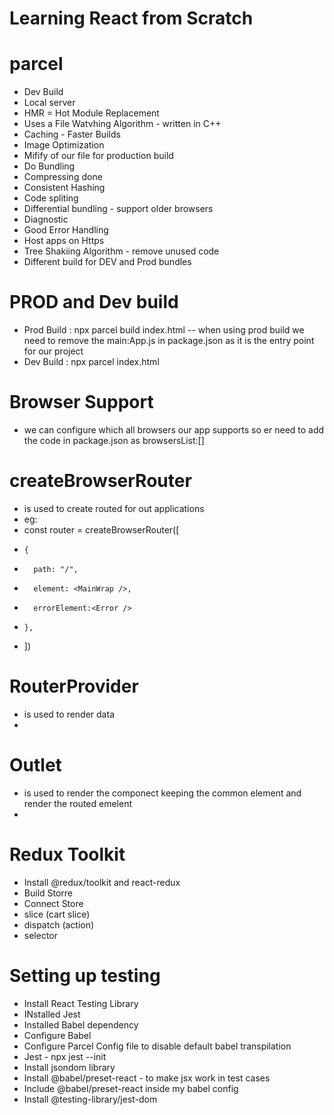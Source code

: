 # Learning React from Scratch

# parcel
- Dev Build
- Local server
- HMR = Hot Module Replacement
- Uses a File Watvhing Algorithm - written in C++
- Caching - Faster Builds
- Image Optimization
- Mifify of our file for production build
- Do Bundling 
- Compressing done
- Consistent Hashing
- Code spliting 
- Differential bundling - support older browsers
- Diagnostic
- Good Error Handling 
- Host apps on Https
- Tree Shakiing Algorithm  - remove unused code 
- Different build for DEV and Prod bundles

# PROD and Dev build
- Prod Build : npx parcel build index.html -- when using prod build we need to remove the main:App.js in package.json as it is the entry
  point for our project 
- Dev Build : npx parcel index.html

# Browser Support
- we can configure which all browsers our app supports so er need to add the code in package.json as browsersList:[]

# createBrowserRouter
- is used to create routed for out applications
-  eg: 
-   const router = createBrowserRouter([
-     {
-       path: "/",
-       element: <MainWrap />,
-       errorElement:<Error />
-     },
-   ])


# RouterProvider
- is used to render data
- <RouterProvider router={router} />


# Outlet
- is used to render the componect keeping the common element and render the routed emelent
- <Outlet />

# Redux Toolkit
- Install @redux/toolkit and react-redux
- Build Storre
- Connect Store
- slice (cart slice)
- dispatch (action)
- selector

# Setting up testing
- Install React Testing Library
- INstalled Jest
- Installed Babel dependency
- Configure Babel
- Configure Parcel Config file to disable default babel transpilation
- Jest  - npx jest --init
- Install jsondom library
- Install @babel/preset-react - to make jsx work in test cases
- Include @babel/preset-react inside my babel config
- Install @testing-library/jest-dom